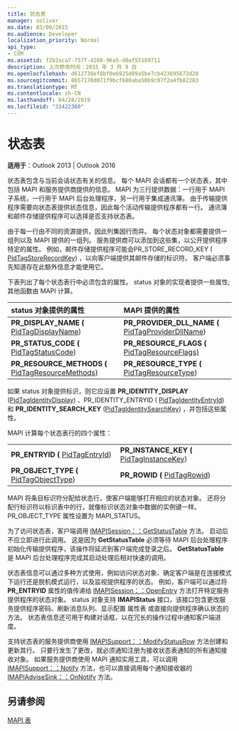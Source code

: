 ```yaml
---
title: 状态表
manager: soliver
ms.date: 03/09/2015
ms.audience: Developer
localization_priority: Normal
api_type:
- COM
ms.assetid: f2b2aca7-757f-4260-96a5-d0af55189711
description: 上次修改时间：2015 年 3 月 9 日
ms.openlocfilehash: d612738ef8bf0e6925d89a5be7cb423695672d28
ms.sourcegitcommit: 8657170d071f9bcf680aba50b9c07f2a4fb82283
ms.translationtype: MT
ms.contentlocale: zh-CN
ms.lasthandoff: 04/28/2019
ms.locfileid: "33422360"
---
```

# <a name="status-tables"></a>状态表

  
  
**适用于**：Outlook 2013 | Outlook 2016 
  
状态表包含与当前会话状态有关的信息。 每个 MAPI 会话都有一个状态表，其中包括 MAPI 和服务提供商提供的信息。 MAPI 为三行提供数据：一行用于 MAPI 子系统，一行用于 MAPI 后台处理程序，另一行用于集成通讯簿。 由于传输提供程序需要向状态表提供状态信息，因此每个活动传输提供程序都有一行。 通讯簿和邮件存储提供程序可以选择是否支持状态表。 
  
由于每一行由不同的资源提供，因此列集因行而异。 每个状态对象都需要提供一组列以及 MAPI 提供的一组列。 服务提供商可以添加到这些集，以公开提供程序特定的属性。 例如，邮件存储提供程序可能会PR_STORE_RECORD_KEY ( [PidTagStoreRecordKey](pidtagstorerecordkey-canonical-property.md)) ，以向客户端提供其邮件存储的标识符。 客户端必须事先知道存在此额外信息才能使用它。 
  
下表列出了每个状态表行中必须包含的属性。 status 对象的实现者提供一些属性;其他函数由 MAPI 计算。
  
|**status 对象提供的属性**|**MAPI 提供的属性**|
|:-----|:-----|
|**PR_DISPLAY_NAME (** [PidTagDisplayName](pidtagdisplayname-canonical-property.md))   <br/> |**PR_PROVIDER_DLL_NAME (** [PidTagProviderDllName](pidtagproviderdllname-canonical-property.md))   <br/> |
|**PR_STATUS_CODE (** [PidTagStatusCode](pidtagstatuscode-canonical-property.md))   <br/> |**PR_RESOURCE_FLAGS (** [PidTagResourceFlags)](pidtagresourceflags-canonical-property.md)  <br/> |
|**PR_RESOURCE_METHODS (** [PidTagResourceMethods)](pidtagresourcemethods-canonical-property.md)  <br/> |**PR_RESOURCE_TYPE (** [PidTagResourceType](pidtagresourcetype-canonical-property.md))   <br/> |
   
如果 status 对象提供标识，则它应设置 **PR_IDENTITY_DISPLAY** ([PidTagIdentityDisplay](pidtagidentitydisplay-canonical-property.md)) 、PR_IDENTITY_ENTRYID ( [PidTagIdentityEntryId](pidtagidentityentryid-canonical-property.md)) 和 **PR_IDENTITY_SEARCH_KEY** ([PidTagIdentitySearchKey](pidtagidentitysearchkey-canonical-property.md)) ，并包括这些属性。 
  
MAPI 计算每个状态表行的四个属性：
  
|||
|:-----|:-----|
|**PR_ENTRYID (** [PidTagEntryId](pidtagentryid-canonical-property.md))   <br/> |**PR_INSTANCE_KEY (** [PidTagInstanceKey](pidtaginstancekey-canonical-property.md))   <br/> |
|**PR_OBJECT_TYPE (** [PidTagObjectType](pidtagobjecttype-canonical-property.md))   <br/> |**PR_ROWID (** [PidTagRowid](pidtagrowid-canonical-property.md))   <br/> |
   
MAPI 将条目标识符分配给状态行，使客户端能够打开相应的状态对象。 还将分配行标识符以标识表中的行，就像标识状态对象中数据的实例键一样。 PR_OBJECT_TYPE 属性设置为 MAPI_STATUS。 
  
为了访问状态表，客户端调用 [IMAPISession：：GetStatusTable](imapisession-getstatustable.md) 方法。 启动后不应立即进行此调用。 这是因为 **GetStatusTable** 必须等待 MAPI 后台处理程序初始化传输提供程序，该操作将延迟到客户端完成登录之后。 **GetStatusTable** 是 MAPI 后台处理程序完成其启动处理后相对快速的调用。 
  
状态表信息可以通过多种方式使用，例如访问状态对象、确定客户端是在连接模式下运行还是脱机模式运行，以及监视提供程序的状态。 例如，客户端可以通过将 **PR_ENTRYID** 属性的值传递给 [IMAPISession：：OpenEntry](imapisession-openentry.md) 方法打开特定服务提供程序的状态对象。 status 对象支持 **IMAPIStatus** 接口，该接口包含更改服务提供程序密码、刷新消息队列、显示配置 属性表 或直接向提供程序确认状态的方法。 状态表信息还可用于构建对话框，以在冗长的操作过程中通知客户端进度。 
  
支持状态表的服务提供商使用 [IMAPISupport：：ModifyStatusRow](imapisupport-modifystatusrow.md) 方法创建和更新其行。 只要行发生了更改，就必须通知注册为接收状态表通知的所有通知接收对象。 如果服务提供商使用 MAPI 通知实用工具，可以调用 [IMAPISupport：：Notify](imapisupport-notify.md) 方法，也可以直接调用每个通知接收器的 [IMAPIAdviseSink：：OnNotify](imapiadvisesink-onnotify.md) 方法。 
  
## <a name="see-also"></a>另请参阅



[MAPI 表](mapi-tables.md)

